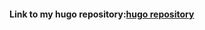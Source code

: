 #### Link to my hugo repository:[hugo repository](https://github.com/Raghushubi/raghushubi.github.io)
